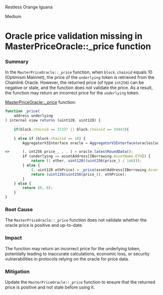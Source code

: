 Restless Orange Iguana

Medium

# Oracle price validation missing in MasterPriceOracle::_price function

### Summary

In the `MasterPriceOracle::_price` function, when `block.chainid` equals 10 (Optimism Mainnet), the price of the `underlying` token is retrieved from the Chainlink Oracle. However, the returned price (of type `int256`) can be negative or stale, and the function does not validate the price. As a result, the function may return an incorrect price for the `underlying` token.

[MasterPriceOracle::_price](https://github.com/sherlock-audit/2024-11-autonomint/blob/main/Blockchain/Blockchian/contracts/oracles/MasterPriceOracle.sol#L53) function:
```javascript
function _price(
    address underlying
) internal view returns (uint128, uint128) {
    ...
    if(block.chainid == 31337 || block.chainid == 34443){
       ...
    } else if (block.chainid == 10) { 
        AggregatorV3Interface oracle = AggregatorV3Interface(oracles[underlying]);

=>      (, int256 price_, , , ) = oracle.latestRoundData();
        if (underlying == assetAddress[IBorrowing.AssetName.ETH]) {
            return (1 ether, uint128((uint256(price_) / 1e6)));
        } else {
            (, uint128 ethPrice) = _price(assetAddress[IBorrowing.AssetName.ETH]);
            return (uint128(uint256(price_)), ethPrice);
        }
    } else {
        return (0, 0);
    }
}
```

### Root Cause

The `MasterPriceOracle::_price` function does not validate whether the oracle price is positive and up-to-date.

### Impact

The function may return an incorrect price for the underlying token, potentially leading to inaccurate calculations, economic loss, or security vulnerabilities in protocols relying on the oracle for price data.

### Mitigation

Update the `MasterPriceOracle::_price` function to ensure that the returned price is positive and not stale before using it.